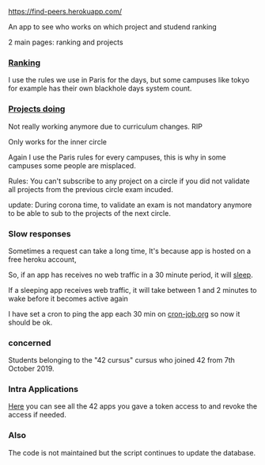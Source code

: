 https://find-peers.herokuapp.com/ 


An app to see who works on which project and studend ranking



2 main pages: ranking and projects 

<a href="https://find-peers.herokuapp.com/"><H3>Ranking</h3></a>

I use the rules we use in Paris for the days, but some campuses like tokyo for example has their own blackhole days system count.



<a href="https://find-peers.herokuapp.com/"><H3>Projects doing</h3></a>

Not really working anymore due to curriculum changes. RIP

Only works for the inner circle

Again I use the Paris rules for every campuses, this is why in some campuses some people are misplaced.
 

Rules: 
You can't subscribe to any project on a circle if you did not validate all projects from the previous circle exam incuded.
 
update: During corona time, to validate an exam is not mandatory anymore to be able to sub to the projects of the next circle.





<H3>Slow responses</h3>

Sometimes a request can take a long time,
It's because app is hosted on a free heroku account,

So, if an app has receives no web traffic in a 30 minute period, it will <a href="https://devcenter.heroku.com/articles/free-dyno-hours">sleep</a>. 

If a sleeping app receives web traffic, it will take between 1 and 2 minutes to wake before it becomes active again



I have set a cron to ping the app each 30 min on <a href="https://cron-job.org/en/">cron-job.org</a> so now it should be ok.


<h3>concerned</h3>

Students belonging to the "42 cursus" cursus who joined 42 from 7th October 2019. 

 
<H3>Intra Applications</h3>
 
 <a href="https://profile.intra.42.fr/oauth/applications">Here</a> you can see all the 42 apps you gave a token access to and revoke the access if needed. 

<h3> Also </h3>

The code is not maintained but the script continues to update the database. 
